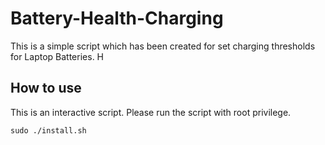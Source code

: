 # Battery-Health-Charging
This is a simple script which has been created for set charging thresholds for Laptop Batteries.
H
## How to use
This is an interactive script. Please run the script with root privilege.

`sudo ./install.sh`
